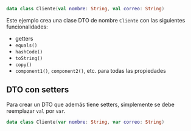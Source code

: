 
```kotlin
data class Cliente(val nombre: String, val correo: String)
```

Este ejemplo crea una clase DTO de nombre `Cliente` con las siguientes funcionalidades:

- getters
- `equals()`
- `hashCode()`
- `toString()`
- `copy()`
- `component1()`, `component2()`, etc. para todas las propiedades

## DTO con setters

Para crear un DTO que además tiene setters, simplemente se debe reemplazar `val` por `var`.

```kotlin
data class Cliente(var nombre: String, var correo: String)
```
